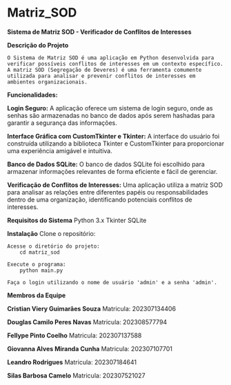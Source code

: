 # Matriz_SOD

**Sistema de Matriz SOD - Verificador de Conflitos de Interesses**

**Descrição do Projeto**

    O Sistema de Matriz SOD é uma aplicação em Python desenvolvida para verificar possíveis conflitos de interesses em um contexto específico. A matriz SOD (Segregação de Deveres) é uma ferramenta comumente utilizada para analisar e prevenir conflitos de interesses em ambientes organizacionais.

**Funcionalidades:**

**Login Seguro:** A aplicação oferece um sistema de login seguro, onde as senhas são armazenadas no banco de dados após serem hashadas para garantir a segurança das informações.

**Interface Gráfica com CustomTkinter e Tkinter:** A interface do usuário foi construída utilizando a biblioteca Tkinter e CustomTkinter para proporcionar uma experiência amigável e intuitiva.

**Banco de Dados SQLite:** O banco de dados SQLite foi escolhido para armazenar informações relevantes de forma eficiente e fácil de gerenciar.

**Verificação de Conflitos de Interesses:** 
Uma aplicação utiliza a matriz SOD para analisar as relações entre diferentes papéis ou responsabilidades dentro de uma organização, identificando potenciais conflitos de interesses.

**Requisitos do Sistema**
    Python 3.x
    Tkinter
    SQLite

**Instalação**
    Clone o repositório:

    Acesse o diretório do projeto:
        cd matriz_sod

    Execute o programa:
        python main.py

    Faça o login utilizando o nome de usuário 'admin' e a senha 'admin'.

**Membros da Equipe**

**Cristian Viery Guimarães Souza**
Matricula: 202307134406

**Douglas Camilo Peres Navas**
Matricula: 202308577794

**Fellype Pinto Coelho**
Matricula: 202307137588

**Giovanna Alves Miranda Cunha**
Matricula: 202307107701

**Leandro Rodrigues**
Matricula: 202307184641

**Silas Barbosa Camelo**
Matricula: 202307521027
    
    




